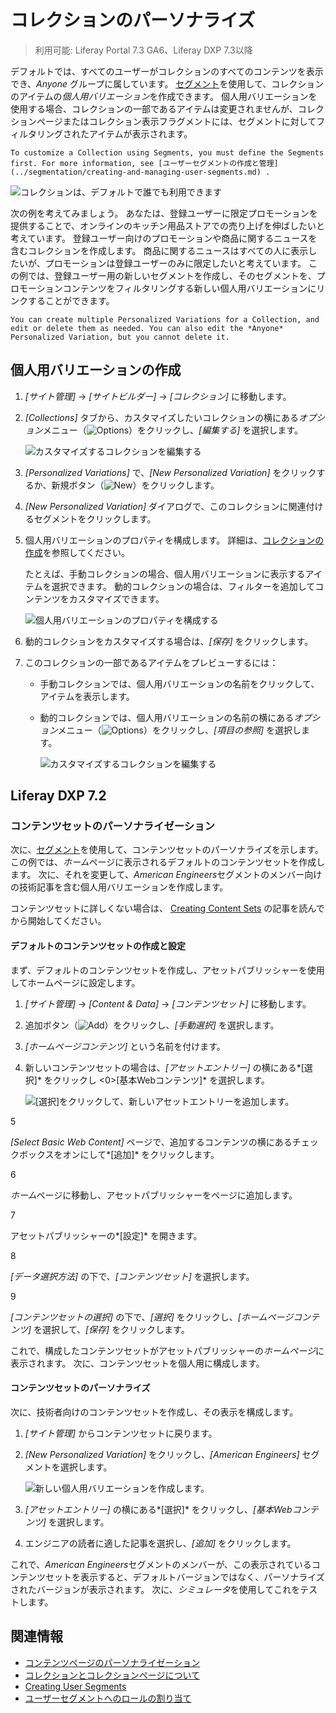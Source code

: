# コレクションのパーソナライズ

> 利用可能: Liferay Portal 7.3 GA6、Liferay DXP 7.3以降

デフォルトでは、すべてのユーザーがコレクションのすべてのコンテンツを表示でき、*Anyone* グループに属しています。 [セグメント](../segmentation/creating-and-managing-user-segments.md)を使用して、コレクションのアイテムの*個人用バリエーション*を作成できます。 個人用バリエーションを使用する場合、コレクションの一部であるアイテムは変更されませんが、コレクションページまたはコレクション表示フラグメントには、セグメントに対してフィルタリングされたアイテムが表示されます。

```{note}
To customize a Collection using Segments, you must define the Segments first. For more information, see [ユーザーセグメントの作成と管理](../segmentation/creating-and-managing-user-segments.md) .
```

![コレクションは、デフォルトで誰でも利用できます](./personalizing-collections/images/02.png)

次の例を考えてみましょう。 あなたは、登録ユーザーに限定プロモーションを提供することで、オンラインのキッチン用品ストアでの売り上げを伸ばしたいと考えています。 登録ユーザー向けのプロモーションや商品に関するニュースを含むコレクションを作成します。 商品に関するニュースはすべての人に表示したいが、プロモーションは登録ユーザーのみに限定したいと考えています。 この例では、登録ユーザー用の新しいセグメントを作成し、そのセグメントを、プロモーションコンテンツをフィルタリングする新しい個人用バリエーションにリンクすることができます。

```{tip}
You can create multiple Personalized Variations for a Collection, and edit or delete them as needed. You can also edit the *Anyone* Personalized Variation, but you cannot delete it.
```

## 個人用バリエーションの作成

1.  *[サイト管理]* → *[サイトビルダー]* → *[コレクション]* に移動します。

2.  *[Collections]* タブから、カスタマイズしたいコレクションの横にある*オプション*メニュー（![Options](../../../images/icon-staging-bar-options.png)）をクリックし、*[編集する]* を選択します。

    ![カスタマイズするコレクションを編集する](./personalizing-collections/images/01.png)

3.  *[Personalized Variations]* で、*[New Personalized Variation]* をクリックするか、新規ボタン（![New](../../../images/icon-plus.png)）をクリックします。

4.  *[New Personalized Variation]* ダイアログで、このコレクションに関連付けるセグメントをクリックします。

5.  個人用バリエーションのプロパティを構成します。 詳細は、[コレクションの作成](../../../content-authoring-and-management/collections-and-collection-pages/creating-collections.md)を参照してください。

    たとえば、手動コレクションの場合、個人用バリエーションに表示するアイテムを選択できます。 動的コレクションの場合は、フィルターを追加してコンテンツをカスタマイズできます。

    ![個人用バリエーションのプロパティを構成する](./personalizing-collections/images/04.png)

6.  動的コレクションをカスタマイズする場合は、*[保存]* をクリックします。

7.  このコレクションの一部であるアイテムをプレビューするには：

      - 手動コレクションでは、個人用バリエーションの名前をクリックして、アイテムを表示します。

      - 動的コレクションでは、個人用バリエーションの名前の横にある*オプション*メニュー（![Options](../../../images/icon-staging-bar-options.png)）をクリックし、*[項目の参照]* を選択します。

        ![カスタマイズするコレクションを編集する](./personalizing-collections/images/03.png)

## Liferay DXP 7.2

### コンテンツセットのパーソナライゼーション

次に、[セグメント](../segmentation/creating-and-managing-user-segments.md)を使用して、コンテンツセットのパーソナライズを示します。 この例では、*ホーム*ページに表示されるデフォルトのコンテンツセットを作成します。 次に、それを変更して、*American Engineers*セグメントのメンバー向けの技術記事を含む個人用バリエーションを作成します。

コンテンツセットに詳しくない場合は、 [Creating Content Sets](../../../content-authoring-and-management/collections-and-collection-pages/creating-collections.md#creating-content-sets) の記事を読んでから開始してください。

#### デフォルトのコンテンツセットの作成と設定

まず、デフォルトのコンテンツセットを作成し、アセットパブリッシャーを使用してホームページに設定します。

1.  *[サイト管理]* → *[Content & Data]* → *[コンテンツセット]* に移動します。

2.  追加ボタン（![Add](../../../images/icon-add.png)）をクリックし、*[手動選択]* を選択します。

3.  *[ホームページコンテンツ]* という名前を付けます。

4.  新しいコンテンツセットの場合は、*[アセットエントリー]* の横にある*[選択]* をクリックし <0>[基本Webコンテンツ]* を選択します。</p>

    ![ [選択]をクリックして、新しいアセットエントリーを追加します。](./personalizing-collections/images/20.png) </li>

5

*[Select Basic Web Content]* ページで、追加するコンテンツの横にあるチェックボックスをオンにして*[追加]* をクリックします。

6

*ホーム*ページに移動し、アセットパブリッシャーをページに追加します。

7

アセットパブリッシャーの*[設定]* を開きます。

8

*[データ選択方法]* の下で、*[コンテンツセット]* を選択します。

9

*[コンテンツセットの選択]* の下で、*[選択]* をクリックし、*[ホームページコンテンツ]* を選択して、*[保存]* をクリックします。</ol>

これで、構成したコンテンツセットがアセットパブリッシャーの*ホームページ*に表示されます。 次に、コンテンツセットを個人用に構成します。

#### コンテンツセットのパーソナライズ

次に、技術者向けのコンテンツセットを作成し、その表示を構成します。

1.  *[サイト管理]* からコンテンツセットに戻ります。

2.  *[New Personalized Variation]* をクリックし、*[American Engineers]* セグメントを選択します。

    ![新しい個人用バリエーションを作成します。](./personalizing-collections/images/21.png)

3.  *[アセットエントリー]* の横にある*[選択]* をクリックし、*[基本Webコンテンツ]* を選択します。

4.  エンジニアの読者に適した記事を選択し、*[追加]* をクリックします。

これで、*American Engineers*セグメントのメンバーが、この表示されているコンテンツセットを表示すると、デフォルトバージョンではなく、パーソナライズされたバージョンが表示されます。 次に、*シミュレータ*を使用してこれをテストします。

## 関連情報

  - [コンテンツページのパーソナライゼーション](./content-page-personalization.md)
  - [コレクションとコレクションページについて](../../../content-authoring-and-management/collections-and-collection-pages/about-collections-and-collection-pages.md)
  - [Creating User Segments](../segmentation/creating-and-managing-user-segments.md)
  - [ユーザーセグメントへのロールの割り当て](../../../users-and-permissions/roles-and-permissions/assigning-roles-to-user-segments.md)
